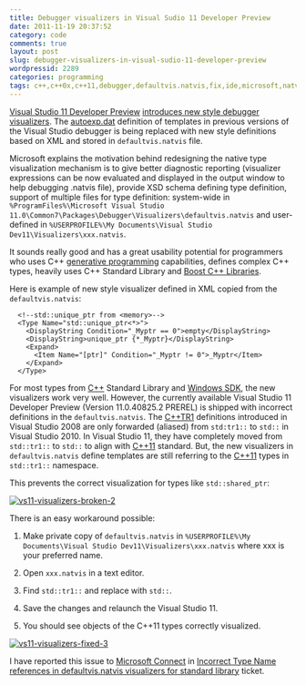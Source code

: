 ```yaml
---
title: Debugger visualizers in Visual Sudio 11 Developer Preview
date: 2011-11-19 20:37:52
category: code
comments: true
layout: post
slug: debugger-visualizers-in-visual-sudio-11-developer-preview
wordpressid: 2289
categories: programming
tags: c++,c++0x,c++11,debugger,defaultvis.natvis,fix,ide,microsoft,natvis,patch,std,tr1,visual c++,visual studio,visual studio 11,visualizer,windows
---
```


[Visual Studio 11 Developer Preview](http://www.microsoft.com/download/en/details.aspx?id=27538) [introduces new style debugger visualizers](http://social.msdn.microsoft.com/Forums/is/vcgeneral/thread/5e847744-aa01-49cd-ac47-fe32da1673a3). The [autoexp.dat](http://msdn.microsoft.com/en-us/library/zf0e8s14.aspx) definition of templates in previous versions of the Visual Studio debugger is being replaced with new style definitions based on XML and stored in `defaultvis.natvis` file.





Microsoft explains the motivation behind redesigning the native type visualization mechanism is to give better diagnostic reporting (visualizer expressions can be now evaluated and displayed in the output window to help debugging .natvis file), provide XSD schema defining type definition, support of multiple files for type definition: system-wide in `%ProgramFiles%\Microsoft Visual Studio 11.0\Common7\Packages\Debugger\Visualizers\defaultvis.natvis` and user-defined in `%USERPROFILE%\My Documents\Visual Studio Dev11\Visualizers\xxx.natvis`.





It sounds really good and has a great usability potential for programmers who uses C++ [generative programming](http://www.generative-programming.org/) capabilities, defines complex C++ types, heavily uses C++ Standard Library and [Boost C++ Libraries](http://www.boost.org).





Here is example of new style visualizer defined in XML copied from the `defaultvis.natvis`:




    
    
      <!--std::unique_ptr from <memory>-->
      <Type Name="std::unique_ptr<*>">
        <DisplayString Condition="_Myptr == 0">empty</DisplayString>
        <DisplayString>unique_ptr {*_Myptr}</DisplayString>
        <Expand>
          <Item Name="[ptr]" Condition="_Myptr != 0">_Myptr</Item>
        </Expand>
      </Type>
    





For most types from [C++](http://www.open-std.org/jtc1/sc22/wg21/) Standard Library and [Windows SDK](http://www.microsoft.com/download/en/details.aspx?id=8279), the new visualizers work very well. However, the currently available Visual Studio 11 Developer Preview (Version 11.0.40825.2 PREREL) is shipped with incorrect definitions in the `defaultvis.natvis`. The [C++TR1](en.wikipedia.org/wiki/C%2B%2B_Technical_Report_1) definitions introduced in Visual Studio 2008 are only forwarded (aliased) from `std:tr1::` to `std::` in Visual Studio 2010. In Visual Studio 11, they have completely moved from `std::tr1::` to `std::` to align with [C++11](http://en.wikipedia.org/wiki/C%2B%2B11) standard. But, the new visualizers in `defaultvis.natvis` define templates are still referring to the [C++11](http://blogs.msdn.com/b/vcblog/archive/2011/09/12/10209291.aspx) types in `std::tr1::` namespace.





This prevents the correct visualization for types like `std::shared_ptr`:





[![vs11-visualizers-broken-2](http://farm7.staticflickr.com/6091/6361010279_d56cc58797_o.png)](http://www.flickr.com/photos/mloskot/6361010279/)





There is an easy workaround possible:







  1. Make private copy of `defaultvis.natvis` in `%USERPROFILE%\My Documents\Visual Studio Dev11\Visualizers\xxx.natvis` where xxx is your preferred name.


  2. Open `xxx.natvis` in a text editor.


  3. Find `std::tr1::` and replace with `std::`.


  4. Save the changes and relaunch the Visual Studio 11.


  5. You should see objects of the C++11 types correctly visualized.





[![vs11-visualizers-fixed-3](http://farm7.staticflickr.com/6234/6364640125_3631bcc522_o.png)](http://www.flickr.com/photos/mloskot/6364640125/)





I have reported this issue to [Microsoft Connect](http://connect.microsoft.com/) in [Incorrect Type Name references in defaultvis.natvis visualizers for standard library](http://connect.microsoft.com/VisualStudio/feedback/details/705993/) ticket.
